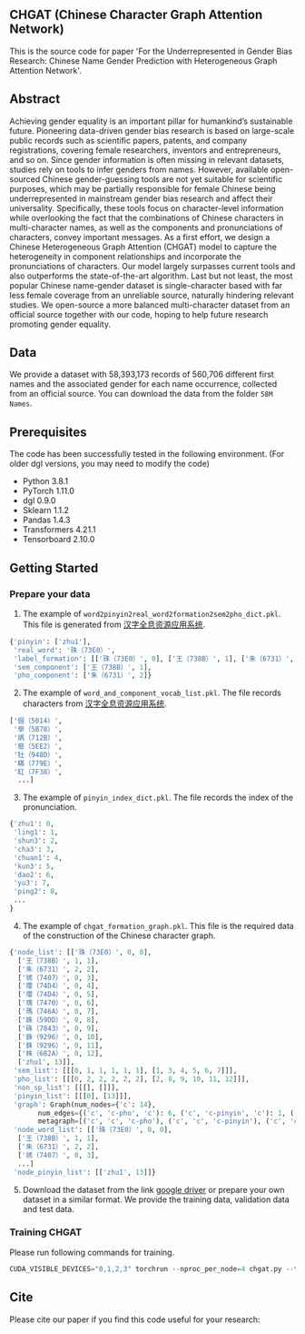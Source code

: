 ## CHGAT (Chinese Character Graph Attention Network) 

This is the source code for paper 'For the Underrepresented in Gender Bias Research: Chinese Name Gender Prediction with Heterogeneous Graph Attention Network'.

## Abstract

Achieving gender equality is an important pillar for humankind’s sustainable future. Pioneering data-driven gender bias research is based on large-scale public records such as scientific papers, patents, and company registrations, covering female researchers, inventors and entrepreneurs, and so on. Since gender information is often missing in relevant datasets, studies rely on tools to infer genders from names. However, available open-sourced Chinese gender-guessing tools are not yet suitable for scientific purposes, which may be partially responsible for female Chinese being underrepresented in mainstream gender bias research and affect their universality. Specifically, these tools focus on character-level information while overlooking the fact that the combinations of Chinese characters in multi-character names, as well as the components and pronunciations of characters, convey important messages. As a first effort, we design a Chinese Heterogeneous Graph Attention (CHGAT) model to capture the heterogeneity in component relationships and incorporate the pronunciations of characters. Our model largely surpasses current tools and also outperforms the state-of-the-art algorithm. Last but not least, the most popular Chinese name-gender dataset is single-character based with far less female coverage from an unreliable source, naturally hindering relevant studies. We open-source a more balanced multi-character dataset from an official source together with our code, hoping to help future research promoting gender equality.

## Data

We provide a dataset with 58,393,173 records of 560,706 different first names and the associated gender for each name occurrence,  collected from an official source. You can download the data from the folder `58M Names`.

## Prerequisites

The code has been successfully tested in the following environment. (For older dgl versions, you may need to modify the code)

 - Python 3.8.1
 - PyTorch 1.11.0
 - dgl 0.9.0
 - Sklearn 1.1.2
 - Pandas 1.4.3
 - Transformers 4.21.1
 - Tensorboard 2.10.0

## Getting Started

### Prepare your data

1. The example of `word2pinyin2real_word2formation2sem2pho_dict.pkl`. This file is generated from [汉字全息资源应用系统](https://qxk.bnu.edu.cn/#/).
```python
{'pinyin': ['zhu1'],
 'real_word': '珠（73E0）',
 'label_formation': [['珠（73E0）', 0], ['王（738B）', 1], ['朱（6731）', 2]],
 'sem_component': ['王（738B）', 1],
 'pho_component': ['朱（6731）', 2]}
```
2. The example of `word_and_component_vocab_list.pkl`. The file records characters from [汉字全息资源应用系统](https://qxk.bnu.edu.cn/#/).
```python
['倔（5014）',
 '學（5B78）',
 '焫（712B）',
 '廢（5EE2）',
 '钍（948D）',
 '瞞（779E）',
 '缸（7F38）',
  ...]
```

3. The example of `pinyin_index_dict.pkl`. The file records the index of the pronunciation.
```python
{'zhu1': 0,
 'ling1': 1,
 'shun3': 2,
 'cha3': 3,
 'chuan1': 4,
 'kun3': 5,
 'dao2': 6,
 'yu3': 7,
 'ping2': 8,
 ...
}
```

4. The example of `chgat_formation_graph.pkl`. This file is the required data of the construction of the Chinese character graph.
```python
{'node_list': [['珠（73E0）', 0, 0],
  ['王（738B）', 1, 1],
  ['朱（6731）', 2, 2],
  ['琇（7407）', 0, 3],
  ['瓔（74D4）', 0, 4],
  ['瓔（74D4）', 0, 5],
  ['瑰（7470）', 0, 6],
  ['瑪（746A）', 0, 7],
  ['姝（59DD）', 0, 8],
  ['硃（7843）', 0, 9],
  ['銖（9296）', 0, 10],
  ['銖（9296）', 0, 11],
  ['株（682A）', 0, 12],
  ['zhu1', 13]],
 'sem_list': [[[0, 1, 1, 1, 1, 1], [1, 3, 4, 5, 6, 7]]],
 'pho_list': [[[0, 2, 2, 2, 2, 2], [2, 8, 9, 10, 11, 12]]],
 'non_sp_list': [[[], []]],
 'pinyin_list': [[[0], [13]]],
 'graph': Graph(num_nodes={'c': 14},
       num_edges={('c', 'c-pho', 'c'): 6, ('c', 'c-pinyin', 'c'): 1, ('c', 'c-sem', 'c'): 6},
       metagraph=[('c', 'c', 'c-pho'), ('c', 'c', 'c-pinyin'), ('c', 'c', 'c-sem')]),
 'node_word_list': [['珠（73E0）', 0, 0],
  ['王（738B）', 1, 1],
  ['朱（6731）', 2, 2],
  ['琇（7407）', 0, 3],
  ...]
 'node_pinyin_list': [['zhu1', 13]]}
```

5. Download the dataset from the link [google driver](https://drive.google.com/drive/folders/1TX5dAwE6_v2AcgBx2Ngwb7kUdBFAlhC-?usp=sharing) or prepare your own dataset in a similar format. We provide the training data, validation data and test data.

### Training CHGAT
Please run following commands for training.
```python
CUDA_VISIBLE_DEVICES="0,1,2,3" torchrun --nproc_per_node=4 chgat.py --task='chgat'
```

## Cite
Please cite our paper if you find this code useful for your research:



